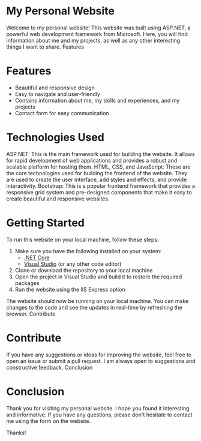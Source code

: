 # My Personal Website

Welcome to my personal website! This website was built using ASP.NET, a powerful web development framework from Microsoft. Here, you will find information about me and my projects, as well as any other interesting things I want to share.
Features
# Features
- Beautiful and responsive design
- Easy to navigate and user-friendly
- Contains information about me, my skills and experiences, and my projects
- Contact form for easy communication

# Technologies Used

ASP.NET: This is the main framework used for building the website. It allows for rapid development of web applications and provides a robust and scalable platform for hosting them.
HTML, CSS, and JavaScript: These are the core technologies used for building the frontend of the website. They are used to create the user interface, add styles and effects, and provide interactivity.
Bootstrap: This is a popular frontend framework that provides a responsive grid system and pre-designed components that make it easy to create beautiful and responsive websites.

# Getting Started

To run this website on your local machine, follow these steps:


1. Make sure you have the following installed on your system:
    - [.NET Core](https://dotnet.microsoft.com/download)
    - [Visual Studio](https://visualstudio.microsoft.com/downloads/) (or any other code editor)
2. Clone or download the repository to your local machine
3. Open the project in Visual Studio and build it to restore the required packages
4. Run the website using the IIS Express option

The website should now be running on your local machine. You can make changes to the code and see the updates in real-time by refreshing the browser.
Contribute

# Contribute
If you have any suggestions or ideas for improving the website, feel free to open an issue or submit a pull request. I am always open to suggestions and constructive feedback.
Conclusion

# Conclusion
Thank you for visiting my personal website. I hope you found it interesting and informative. If you have any questions, please don't hesitate to contact me using the form on the website.

Thanks!
